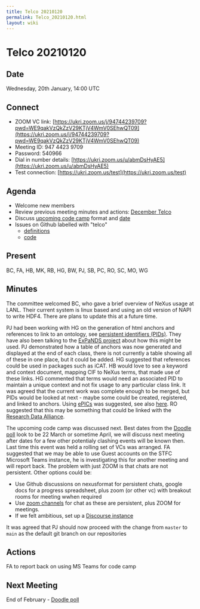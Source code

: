 ```yaml
---
title: Telco 20210120
permalink: Telco_20210120.html
layout: wiki
---
```

Telco 20210120
==============

Date
----

Wednesday, 20th January, 14:00 UTC

<!-- end of autogeneration -->

Connect
-------
* ZOOM VC link: [https://ukri.zoom.us/j/94744239709?pwd=WE9qakVzQkZzV29KTjV4WmV0SEhwQT09](https://ukri.zoom.us/j/94744239709?pwd=WE9qakVzQkZzV29KTjV4WmV0SEhwQT09)
* Meeting ID:   947 4423 9709
* Password:     540966
* Dial in number details: [https://ukri.zoom.us/u/abmDsHyAE5](https://ukri.zoom.us/u/abmDsHyAE5)
* Test connection:        [https://ukri.zoom.us/test](https://ukri.zoom.us/test)

Agenda
------
   * Welcome new members
   * Review previous meeting minutes and actions: [December Telco](Telco_20201208.html)
   * Discuss [upcoming code camp](https://lists.nexusformat.org/pipermail/nexus-committee/2020/001044.html) format and [date](https://doodle.com/poll/b2f8qbpu6sedeccm)
   * Issues on Github labelled with "telco"
     * [definitions](https://github.com/nexusformat/definitions/issues?q=is%3Aopen+is%3Aissue+label%3Atelco)
     * [code](https://github.com/nexusformat/code/issues?q=is%3Aopen+is%3Aissue+label%3Atelco)

Present
--------
BC, FA, HB, MK, RB, HG, BW, PJ, SB, PC, RO, SC, MO, WG

Minutes
--------
The committee welcomed BC, who gave a brief overview of NeXus usage at LANL. Their current system is linux based and using an old version of NAPI to write HDF4. There are plans to update this at a future time. 

PJ had been working with HG on the generation of html anchors and references to link to an ontology, see [persistent identifiers (PIDs)](https://github.com/nexusformat/NIAC/issues/73). They have also been talking to the [ExPaNDS project](https://expands.eu/) about how this might be used. PJ demonstrated how a table of anchors was now generated and displayed at the end of each class, there is not currently a table showing all of these in one place, but it could be added. HG suggested that references could be used in packages such as iCAT. HB would love to see a keyword and context document, mapping CIF to NeXus terms, that made use of these links. HG commented that terms would need an associated PID to maintain a unique context and not fix usage to any particular class link. It was agreed that the current work was complete enough to be merged, but PIDs would be looked at next - maybe some could be created, registered, and linked to anchors. Using [ePICs](https://www.pidconsortium.net/) was suggested, see also [here](http://dtr-test.pidconsortium.eu/#urls/intro.html). RO suggested that this may be something that could be linked with the [Research Data Alliance](https://en.wikipedia.org/wiki/Research_Data_Alliance). 

The upcoming code camp was discussed next. Best dates from the [Doodle poll](https://doodle.com/poll/b2f8qbpu6sedeccm) look to be 22 March or sometime April, we will discuss next meeting after dates for a few other potentialy clashing events will be known then. Last time this event was held a rolling set of VCs was arranged. FA suggested that we may be able to use Guest accounts on the STFC Microsoft Teams instance, he is investigating this for another meeting and will report back. The problem with just ZOOM is that chats are not persistent. Other options could be:
-	Use Github discussions on nexusformat for persistent chats, google docs for a progress spreadsheet, plus zoom (or other vc) with breakout rooms for meeting wwhen required
-	Use [zoom channels](https://support.zoom.us/hc/en-us/articles/200912909-Creating-and-using-channels) for chat as these are persistent, plus ZOOM for meetings.
-	If we felt ambitious, set up a [Discourse instance](https://www.discourse.org/about)


It was agreed that PJ should now proceed with the change from `master` to `main` as the default git branch on our repositories

Actions
-------

FA to report back on using MS Teams for code camp

Next Meeting
------------

End of February - [Doodle poll](https://doodle.com/poll/snhd4zdrrmvh8vgy)


